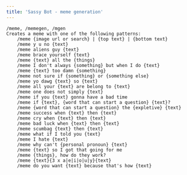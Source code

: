 ```yaml
---
title: 'Sassy Bot - meme generation'
---
```


<pre><code>/meme, /memegen, /mgen
Creates a meme with one of the following patterns:
    /meme {image url or search} | {top text} | {bottom text}
    /meme y u no {text}
    /meme aliens guy {text}
    /meme brace yourself {text}
    /meme {text} all the {things}
    /meme I don't always {something} but when I do {text}
    /meme {text} too damn {something}
    /meme not sure if {something} or {something else}
    /meme yo dawg {text} so {text}
    /meme all your {text} are belong to {text}
    /meme one does not simply {text}
    /meme if you {text} gonna have a bad time
    /meme if {text}, {word that can start a question} {text}?
    /meme {word that can start a question} the {expletive} {text}
    /meme success when {text} then {text}
    /meme cry when {text} then {text}
    /meme bad luck when {text} then {text}
    /meme scumbag {text} then {text}
    /meme what if I told you {text}
    /meme I hate {text}
    /meme why can&#39;t {personal pronoun} {text}
    /meme {text} so I got that going for me
    /meme {things}, how do they work?
    /meme {text}{3 x a|e|i|o|u|y}{text}
    /meme do you want {text} because that's how {text}</code></pre>